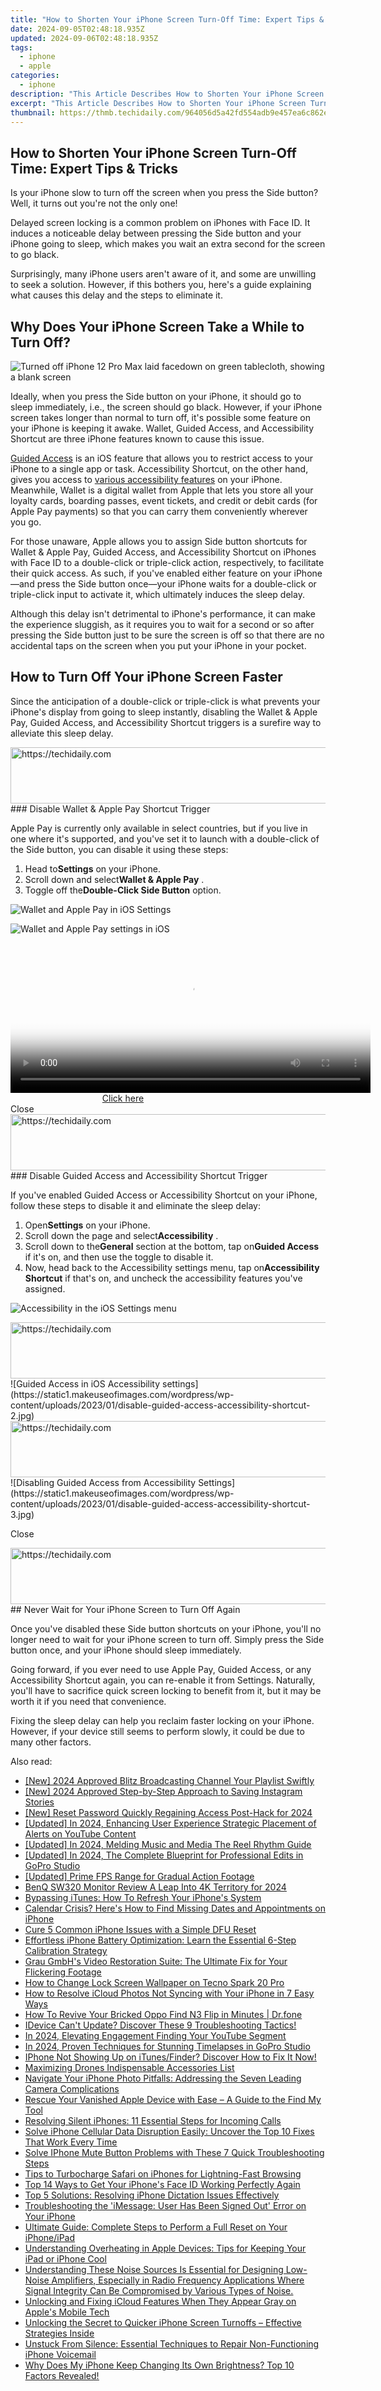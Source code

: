 ```yaml
---
title: "How to Shorten Your iPhone Screen Turn-Off Time: Expert Tips & Tricks"
date: 2024-09-05T02:48:18.935Z
updated: 2024-09-06T02:48:18.935Z
tags:
  - iphone
  - apple
categories:
  - iphone
description: "This Article Describes How to Shorten Your iPhone Screen Turn-Off Time: Expert Tips & Tricks"
excerpt: "This Article Describes How to Shorten Your iPhone Screen Turn-Off Time: Expert Tips & Tricks"
thumbnail: https://thmb.techidaily.com/964056d5a42fd554adb9e457ea6c862e5065495ad6b360af575e17501ef981e0.png
---
```


## How to Shorten Your iPhone Screen Turn-Off Time: Expert Tips & Tricks

 Is your iPhone slow to turn off the screen when you press the Side button? Well, it turns out you're not the only one!

 Delayed screen locking is a common problem on iPhones with Face ID. It induces a noticeable delay between pressing the Side button and your iPhone going to sleep, which makes you wait an extra second for the screen to go black.

 Surprisingly, many iPhone users aren't aware of it, and some are unwilling to seek a solution. However, if this bothers you, here's a guide explaining what causes this delay and the steps to eliminate it.

## Why Does Your iPhone Screen Take a While to Turn Off?

![Turned off iPhone 12 Pro Max laid facedown on green tablecloth, showing a blank screen](https://static1.makeuseofimages.com/wordpress/wp-content/uploads/2022/12/iphone-12-pro-max-sierra-blue-green-tablecloth.jpg)

 Ideally, when you press the Side button on your iPhone, it should go to sleep immediately, i.e., the screen should go black. However, if your iPhone screen takes longer than normal to turn off, it's possible some feature on your iPhone is keeping it awake. Wallet, Guided Access, and Accessibility Shortcut are three iPhone features known to cause this issue.

[Guided Access](https://www.makeuseof.com/tag/guided-access-iphone/) is an iOS feature that allows you to restrict access to your iPhone to a single app or task. Accessibility Shortcut, on the other hand, gives you access to [various accessibility features](http://www.makeuseof.com/overview-of-all-accessibility-features-iphone/) on your iPhone. Meanwhile, Wallet is a digital wallet from Apple that lets you store all your loyalty cards, boarding passes, event tickets, and credit or debit cards (for Apple Pay payments) so that you can carry them conveniently wherever you go.

 For those unaware, Apple allows you to assign Side button shortcuts for Wallet & Apple Pay, Guided Access, and Accessibility Shortcut on iPhones with Face ID to a double-click or triple-click action, respectively, to facilitate their quick access. As such, if you've enabled either feature on your iPhone—and press the Side button once—your iPhone waits for a double-click or triple-click input to activate it, which ultimately induces the sleep delay.

 Although this delay isn't detrimental to iPhone's performance, it can make the experience sluggish, as it requires you to wait for a second or so after pressing the Side button just to be sure the screen is off so that there are no accidental taps on the screen when you put your iPhone in your pocket.

## How to Turn Off Your iPhone Screen Faster

 Since the anticipation of a double-click or triple-click is what prevents your iPhone's display from going to sleep instantly, disabling the Wallet & Apple Pay, Guided Access, and Accessibility Shortcut triggers is a surefire way to alleviate this sleep delay.

<!-- affiliate ads begin -->
<a href="https://appsumo.8odi.net/c/5597632/2105867/7443" target="_top" id="2105867">
  <img src="//a.impactradius-go.com/display-ad/7443-2105867" border="0" alt="https://techidaily.com" width="728" height="90"/>
</a>
<img height="0" width="0" src="https://appsumo.8odi.net/i/5597632/2105867/7443" style="position:absolute;visibility:hidden;" border="0" />
<!-- affiliate ads end -->
### Disable Wallet & Apple Pay Shortcut Trigger

 Apple Pay is currently only available in select countries, but if you live in one where it's supported, and you've set it to launch with a double-click of the Side button, you can disable it using these steps:

1. Head to**Settings** on your iPhone.
2. Scroll down and select**Wallet & Apple Pay** .
3. Toggle off the**Double-Click Side Button** option.

![Wallet and Apple Pay in iOS Settings](https://static1.makeuseofimages.com/wordpress/wp-content/uploads/2023/01/disable-apple-pay-shortcut-1.jpg)

![Wallet and Apple Pay settings in iOS](https://static1.makeuseofimages.com/wordpress/wp-content/uploads/2023/01/disable-apple-pay-shortcut-2.jpg)

<!-- affiliate ads begin -->
<span id="1982456">
					<video width="576" height="240" style="cursor:pointer"
           poster="//a.impactradius-go.com/display-clicktoplayimage/1982456.png"
           onclick="if(!this.playClicked){this.play();this.setAttribute('controls',true);this.playClicked=true;}">
	   <source src="//a.impactradius-go.com/display-ad/22993-1982456">
	   <img src="//a.impactradius-go.com/display-clicktoplayimage/1982456.png" style="border: none; height: 100%; width: 100%; object-fit: contain">
	</video>
	<div style="width:360px;text-align:center"><a href="javascript:window.open(decodeURIComponent('https%3A%2F%2Fhomestyler.sjv.io%2Fc%2F5597632%2F1982456%2F22993'), '_blank');void(0);">Click here</a></div>
</span>
<img height="0" width="0" src="https://imp.pxf.io/i/5597632/1982456/22993" style="position:absolute;visibility:hidden;" border="0" />
<!-- affiliate ads end -->
Close

<!-- affiliate ads begin -->
<a href="https://appsumo.8odi.net/c/5597632/2030391/7443" target="_top" id="2030391">
  <img src="//a.impactradius-go.com/display-ad/7443-2030391" border="0" alt="https://techidaily.com" width="728" height="90"/>
</a>
<img height="0" width="0" src="https://appsumo.8odi.net/i/5597632/2030391/7443" style="position:absolute;visibility:hidden;" border="0" />
<!-- affiliate ads end -->
### Disable Guided Access and Accessibility Shortcut Trigger

 If you've enabled Guided Access or Accessibility Shortcut on your iPhone, follow these steps to disable it and eliminate the sleep delay:

1. Open**Settings** on your iPhone.
2. Scroll down the page and select**Accessibility** .
3. Scroll down to the**General** section at the bottom, tap on**Guided Access** if it's on, and then use the toggle to disable it.
4. Now, head back to the Accessibility settings menu, tap on**Accessibility Shortcut** if that's on, and uncheck the accessibility features you've assigned.

![Accessibility in the iOS Settings menu](https://static1.makeuseofimages.com/wordpress/wp-content/uploads/2023/01/disable-guided-access-accessibility-shortcut-1.jpg)

<!-- affiliate ads begin -->
<a href="https://aligracehair.sjv.io/c/5597632/1959778/19272" target="_top" id="1959778">
  <img src="//a.impactradius-go.com/display-ad/19272-1959778" border="0" alt="https://techidaily.com" width="728" height="90"/>
</a>
<img height="0" width="0" src="https://aligracehair.sjv.io/i/5597632/1959778/19272" style="position:absolute;visibility:hidden;" border="0" />
<!-- affiliate ads end -->
![Guided Access in iOS Accessibility settings](https://static1.makeuseofimages.com/wordpress/wp-content/uploads/2023/01/disable-guided-access-accessibility-shortcut-2.jpg)

<!-- affiliate ads begin -->
<a href="https://appsumo.8odi.net/c/5597632/2049379/7443" target="_top" id="2049379">
  <img src="//a.impactradius-go.com/display-ad/7443-2049379" border="0" alt="https://techidaily.com" width="728" height="90"/>
</a>
<img height="0" width="0" src="https://appsumo.8odi.net/i/5597632/2049379/7443" style="position:absolute;visibility:hidden;" border="0" />
<!-- affiliate ads end -->
![Disabling Guided Access from Accessibility Settings](https://static1.makeuseofimages.com/wordpress/wp-content/uploads/2023/01/disable-guided-access-accessibility-shortcut-3.jpg)

Close

<!-- affiliate ads begin -->
<a href="https://laganoo.pxf.io/c/5597632/1484950/16446" target="_top" id="1484950">
  <img src="//a.impactradius-go.com/display-ad/16446-1484950" border="0" alt="https://techidaily.com" width="728" height="90"/>
</a>
<img height="0" width="0" src="https://laganoo.pxf.io/i/5597632/1484950/16446" style="position:absolute;visibility:hidden;" border="0" />
<!-- affiliate ads end -->
## Never Wait for Your iPhone Screen to Turn Off Again

 Once you've disabled these Side button shortcuts on your iPhone, you'll no longer need to wait for your iPhone screen to turn off. Simply press the Side button once, and your iPhone should sleep immediately.

 Going forward, if you ever need to use Apple Pay, Guided Access, or any Accessibility Shortcut again, you can re-enable it from Settings. Naturally, you'll have to sacrifice quick screen locking to benefit from it, but it may be worth it if you need that convenience.

 Fixing the sleep delay can help you reclaim faster locking on your iPhone. However, if your device still seems to perform slowly, it could be due to many other factors.

<ins class="adsbygoogle"
     style="display:block"
     data-ad-format="autorelaxed"
     data-ad-client="ca-pub-7571918770474297"
     data-ad-slot="1223367746"></ins>



<ins class="adsbygoogle"
     style="display:block"
     data-ad-client="ca-pub-7571918770474297"
     data-ad-slot="8358498916"
     data-ad-format="auto"
     data-full-width-responsive="true"></ins>

<span class="atpl-alsoreadstyle">Also read:</span>
<div><ul>
<li><a href="https://youtube-tips.techidaily.com/024-approved-blitz-broadcasting-channel-your-playlist-swiftly/"><u>[New] 2024 Approved  Blitz Broadcasting  Channel Your Playlist Swiftly</u></a></li>
<li><a href="https://instagram-clips.techidaily.com/new-2024-approved-step-by-step-approach-to-saving-instagram-stories/"><u>[New] 2024 Approved  Step-by-Step Approach to Saving Instagram Stories</u></a></li>
<li><a href="https://facebook-video-content.techidaily.com/new-reset-password-quickly-regaining-access-post-hack-for-2024/"><u>[New] Reset Password Quickly  Regaining Access Post-Hack for 2024</u></a></li>
<li><a href="https://facebook-video-share.techidaily.com/updated-in-2024-enhancing-user-experience-strategic-placement-of-alerts-on-youtube-content/"><u>[Updated] In 2024, Enhancing User Experience  Strategic Placement of Alerts on YouTube Content</u></a></li>
<li><a href="https://instagram-clips.techidaily.com/updated-in-2024-melding-music-and-media-the-reel-rhythm-guide/"><u>[Updated] In 2024, Melding Music and Media  The Reel Rhythm Guide</u></a></li>
<li><a href="https://article-posts.techidaily.com/updated-in-2024-the-complete-blueprint-for-professional-edits-in-gopro-studio/"><u>[Updated] In 2024, The Complete Blueprint for Professional Edits in GoPro Studio</u></a></li>
<li><a href="https://extra-guidance.techidaily.com/updated-prime-fps-range-for-gradual-action-footage/"><u>[Updated] Prime FPS Range for Gradual Action Footage</u></a></li>
<li><a href="https://fox-cloud.techidaily.com/benq-sw320-monitor-review-a-leap-into-4k-territory-for-2024/"><u>BenQ SW320 Monitor Review  A Leap Into 4K Territory for 2024</u></a></li>
<li><a href="https://fox-that.techidaily.com/bypassing-itunes-how-to-refresh-your-iphones-system/"><u>Bypassing iTunes: How To Refresh Your iPhone's System</u></a></li>
<li><a href="https://fox-that.techidaily.com/calendar-crisis-heres-how-to-find-missing-dates-and-appointments-on-iphone/"><u>Calendar Crisis? Here's How to Find Missing Dates and Appointments on iPhone</u></a></li>
<li><a href="https://fox-that.techidaily.com/cure-5-common-iphone-issues-with-a-simple-dfu-reset/"><u>Cure 5 Common iPhone Issues with a Simple DFU Reset</u></a></li>
<li><a href="https://fox-that.techidaily.com/effortless-iphone-battery-optimization-learn-the-essential-6-step-calibration-strategy/"><u>Effortless iPhone Battery Optimization: Learn the Essential 6-Step Calibration Strategy</u></a></li>
<li><a href="https://data-wizards.techidaily.com/grau-gmbhs-video-restoration-suite-the-ultimate-fix-for-your-flickering-footage/"><u>Grau GmbH's Video Restoration Suite: The Ultimate Fix for Your Flickering Footage</u></a></li>
<li><a href="https://unlock-android.techidaily.com/how-to-change-lock-screen-wallpaper-on-tecno-spark-20-pro-by-drfone-android/"><u>How to Change Lock Screen Wallpaper on Tecno Spark 20 Pro</u></a></li>
<li><a href="https://fox-that.techidaily.com/how-to-resolve-icloud-photos-not-syncing-with-your-iphone-in-7-easy-ways/"><u>How to Resolve iCloud Photos Not Syncing with Your iPhone in 7 Easy Ways</u></a></li>
<li><a href="https://fix-guide.techidaily.com/how-to-revive-your-bricked-oppo-find-n3-flip-in-minutes-drfone-by-drfone-fix-android-problems-fix-android-problems/"><u>How To Revive Your Bricked Oppo Find N3 Flip in Minutes | Dr.fone</u></a></li>
<li><a href="https://fox-that.techidaily.com/idevice-cant-update-discover-these-9-troubleshooting-tactics/"><u>IDevice Can't Update? Discover These 9 Troubleshooting Tactics!</u></a></li>
<li><a href="https://youtube-webster.techidaily.com/24-elevating-engagement-finding-your-youtube-segment/"><u>In 2024, Elevating Engagement  Finding Your YouTube Segment</u></a></li>
<li><a href="https://extra-guidance.techidaily.com/in-2024-proven-techniques-for-stunning-timelapses-in-gopro-studio/"><u>In 2024, Proven Techniques for Stunning Timelapses in GoPro Studio</u></a></li>
<li><a href="https://fox-that.techidaily.com/iphone-not-showing-up-on-itunesfinder-discover-how-to-fix-it-now/"><u>IPhone Not Showing Up on iTunes/Finder? Discover How to Fix It Now!</u></a></li>
<li><a href="https://extra-hints.techidaily.com/maximizing-drones-indispensable-accessories-list/"><u>Maximizing Drones  Indispensable Accessories List</u></a></li>
<li><a href="https://fox-that.techidaily.com/navigate-your-iphone-photo-pitfalls-addressing-the-seven-leading-camera-complications/"><u>Navigate Your iPhone Photo Pitfalls: Addressing the Seven Leading Camera Complications</u></a></li>
<li><a href="https://fox-that.techidaily.com/rescue-your-vanished-apple-device-with-ease-a-guide-to-the-find-my-tool/"><u>Rescue Your Vanished Apple Device with Ease – A Guide to the Find My Tool</u></a></li>
<li><a href="https://fox-that.techidaily.com/resolving-silent-iphones-11-essential-steps-for-incoming-calls/"><u>Resolving Silent iPhones: 11 Essential Steps for Incoming Calls</u></a></li>
<li><a href="https://fox-that.techidaily.com/solve-iphone-cellular-data-disruption-easily-uncover-the-top-10-fixes-that-work-every-time/"><u>Solve iPhone Cellular Data Disruption Easily: Uncover the Top 10 Fixes That Work Every Time</u></a></li>
<li><a href="https://fox-that.techidaily.com/solve-iphone-mute-button-problems-with-these-7-quick-troubleshooting-steps/"><u>Solve IPhone Mute Button Problems with These 7 Quick Troubleshooting Steps</u></a></li>
<li><a href="https://fox-that.techidaily.com/tips-to-turbocharge-safari-on-iphones-for-lightning-fast-browsing/"><u>Tips to Turbocharge Safari on iPhones for Lightning-Fast Browsing</u></a></li>
<li><a href="https://fox-that.techidaily.com/top-14-ways-to-get-your-iphones-face-id-working-perfectly-again/"><u>Top 14 Ways to Get Your iPhone's Face ID Working Perfectly Again</u></a></li>
<li><a href="https://fox-that.techidaily.com/top-5-solutions-resolving-iphone-dictation-issues-effectively/"><u>Top 5 Solutions: Resolving iPhone Dictation Issues Effectively</u></a></li>
<li><a href="https://fox-that.techidaily.com/troubleshooting-the-imessage-user-has-been-signed-out-error-on-your-iphone/"><u>Troubleshooting the 'iMessage: User Has Been Signed Out' Error on Your iPhone</u></a></li>
<li><a href="https://fox-that.techidaily.com/ultimate-guide-complete-steps-to-perform-a-full-reset-on-your-iphoneipad/"><u>Ultimate Guide: Complete Steps to Perform a Full Reset on Your iPhone/iPad</u></a></li>
<li><a href="https://fox-that.techidaily.com/understanding-overheating-in-apple-devices-tips-for-keeping-your-ipad-or-iphone-cool/"><u>Understanding Overheating in Apple Devices: Tips for Keeping Your iPad or iPhone Cool</u></a></li>
<li><a href="https://fox-that.techidaily.com/understanding-these-noise-sources-is-essential-for-designing-low-noise-amplifiers-especially-in-radio-frequency-applications-where-signal-integrity-can-be-c30/"><u>Understanding These Noise Sources Is Essential for Designing Low-Noise Amplifiers, Especially in Radio Frequency Applications Where Signal Integrity Can Be Compromised by Various Types of Noise.</u></a></li>
<li><a href="https://fox-that.techidaily.com/unlocking-and-fixing-icloud-features-when-they-appear-gray-on-apples-mobile-tech/"><u>Unlocking and Fixing iCloud Features When They Appear Gray on Apple's Mobile Tech</u></a></li>
<li><a href="https://fox-that.techidaily.com/unlocking-the-secret-to-quicker-iphone-screen-turnoffs-effective-strategies-inside/"><u>Unlocking the Secret to Quicker iPhone Screen Turnoffs – Effective Strategies Inside</u></a></li>
<li><a href="https://fox-that.techidaily.com/unstuck-from-silence-essential-techniques-to-repair-non-functioning-iphone-voicemail/"><u>Unstuck From Silence: Essential Techniques to Repair Non-Functioning iPhone Voicemail</u></a></li>
<li><a href="https://fox-that.techidaily.com/why-does-my-iphone-keep-changing-its-own-brightness-top-10-factors-revealed/"><u>Why Does My iPhone Keep Changing Its Own Brightness? Top 10 Factors Revealed!</u></a></li>
</ul></div>
